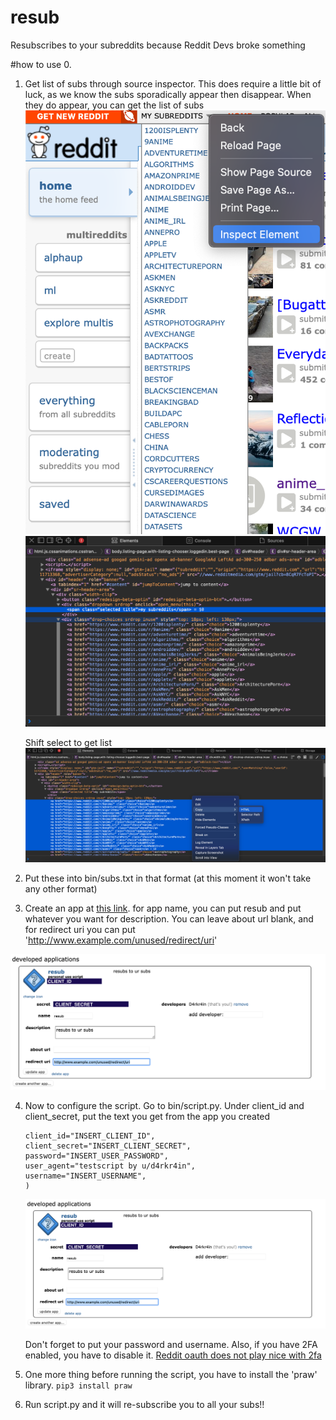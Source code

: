 # resub
Resubscribes to your subreddits because Reddit Devs broke something

#how to use
0. 

1. Get list of subs through source inspector. This does require a little bit of luck, as we know the subs sporadically appear then disappear. When they do appear, you can get the list of subs
    ![Alt text](readmeImg/1a.png "Title")
    ![Alt text](readmeImg/1b.png "Title")

    Shift select to get list
    ![Alt text](readmeImg/1c.png "Title")

2. Put these into bin/subs.txt in that format (at this moment it won't take any other format)

3. Create an app at [this link](https://www.reddit.com/prefs/apps). for app name, you can put resub and put whatever you want for description. You can leave about url blank, and for redirect uri you can put 'http://www.example.com/unused/redirect/uri'

![Alt text](readmeImg/4.png "Title")

4. Now to configure the script. Go to bin/script.py. Under client_id and client_secret, put the text you get from the app you created
    ```reddit = praw.Reddit(
    client_id="INSERT_CLIENT_ID",
    client_secret="INSERT_CLIENT_SECRET",
    password="INSERT_USER_PASSWORD",
    user_agent="testscript by u/d4rkr4in",
    username="INSERT_USERNAME",
    )
    ```
    ![Alt text](readmeImg/4.png "Title")

    Don't forget to put your password and username. Also, if you have 2FA enabled, you have to disable it. [Reddit oauth does not play nice with 2fa](https://praw.readthedocs.io/en/latest/getting_started/authentication.html)

5. One more thing before running the script, you have to install the 'praw' library. 
    ```pip3 install praw```
6. Run script.py and it will re-subscribe you to all your subs!!

